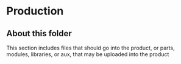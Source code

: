 <h1>Production</h1>
<h2>About this folder</h2>
<p>This section includes files that should go into the product, or parts, modules, libraries, or aux, that may be uploaded into the product</p>

